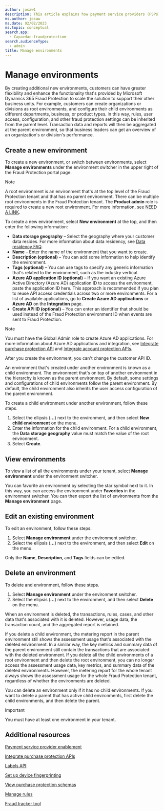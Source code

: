 ```yaml
---
author: josaw1
description: This article explains how payment service providers (PSPs) can manage environments in Microsoft Dynamics 365 Fraud Protection.
ms.author: josaw
ms.date: 02/02/2023
ms.topic: conceptual
search.app: 
  - Capaedac-fraudprotection
search.audienceType:
  - admin
title: Manage environments
---
```


# Manage environments

By creating additional new environments, customers can have greater flexibility and enhance the functionality that's provided by Microsoft Dynamics 365 Fraud Protection to scale the solution to support their other business units. For example, customers can create organizations or divisions as root environments, and configure their child environments as different departments, business, or product types. In this way, rules, user access, configuration, and other fraud protection settings can be inherited from the parent level. Transaction data and reports will then be aggregated at the parent environment, so that business leaders can get an overview of an organization's or division's performance.

## Create a new environment

To create a new environment, or switch between environments, select **Manage environments** under the environment switcher in the upper right of the Fraud Protection portal page. 

> [!NOTE]
> A root environment is an environment that's at the top level of the Fraud Protection tenant and that has no parent environment. There can be multiple root environments in the Fraud Protection tenant. The **Product admin** role is required to create a new root environment. For more information, see [NEED A LINK]().

To create a new environment, select **New environment** at the top, and then enter the following information: 

- **Data storage geography** – Select the geography where your customer data resides. For more information about data residency, see [Data residency FAQ](faq/data-residency-gdpr-faq.md).
- **Name** – Enter the name of the environment that you want to create.
- **Description (optional)** – You can add some information to help identify the environment.
- **Tags (optional)** – You can use tags to specify any generic information that's related to the environment, such as the industry vertical.
- **Azure AD application ID (optional)** – If you want an existing Azure Active Directory (Azure AD) application ID to access the environment, paste the application ID here. This approach is recommended if you plan to reuse API access credentials across two or more environments. For a list of available applications, go to **Create Azure AD applications** or **Azure AD** on the **Integration** page.
- **Create API ID (optional)** – You can enter an identifier that should be used instead of the Fraud Protection environment ID when events are sent to Fraud Protection.

> [!NOTE]
> You must have the Global Admin role to create Azure AD applications. For more information about Azure AD applications and integration, see [Integrate purchase protection API](integrate-real-time-api.md) and [Integrate account protection APIs](faq/data-residency-gdpr-faq.md). 
>
> After you create the environment, you can't change the customer API ID.

An environment that's created under another environment is known as a child environment. The environment that's on top of another environment in the hierarchy is known as the parent environment. By default, some settings and configurations of child environments follow the parent environment. By default, the child environment also inherits the user access configuration of the parent environment. 

To create a child environment under another environment, follow these steps. 

1. Select the ellipsis (**...**) next to the environment, and then select **New child environment** on the menu. 
2. Enter the information for the child environment. For a child environment, the **Data storage geography** value must match the value of the root environment. 
3. Select **Create**.

## View environments

To view a list of all the environments under your tenant, select **Manage environment** under the environment switcher. 

You can favorite an environment by selecting the star symbol next to it. In this way, you can access the environment under **Favorites** in the environment switcher. You can then export the list of environments from the **Manage environment** page. 

## Edit an existing environment

To edit an environment, follow these steps.

1. Select **Manage environment** under the environment switcher.
2. Select the ellipsis (**...**) next to the environment, and then select **Edit** on the menu.

Only the **Name**, **Description**, and **Tags** fields can be edited. 

## Delete an environment

To delete and environment, follow these steps.

1. Select **Manage environment** under the environment switcher.
2. Select the ellipsis (**...**) next to the environment, and then select **Delete** on the menu.

When an environment is deleted, the transactions, rules, cases, and other data that's associated with it is deleted. However, usage data, the transaction count, and the aggregated report is retained. 

If you delete a child environment, the metering report in the parent environment still shows the assessment usage that's associated with the deleted environment. In a similar way, the key metrics and summary data of the parent environment still contain the transactions that are associated with the deleted environment. If you delete all the child environments of a root environment and then delete the root environment, you can no longer access the assessment usage data, key metrics, and summary data of the deleted environments. However, the metering report for the whole tenant always shows the assessment usage for the whole Fraud Protection tenant, regardless of whether the environments are deleted.

You can delete an environment only if it has no child environments. If you want to delete a parent that has active child environments, first delete the child environments, and then delete the parent.

> [!IMPORTANT]
> You must have at least one environment in your tenant.

## Additional resources

[Payment service provider enablement](psp-overview.md)

[Integrate purchase protection APIs](integrate-real-time-api.md)

[Labels API](labels-api.md)

[Set up device fingerprinting](device-fingerprinting.md)

[View purchase protection schemas](view-purchase-protection-schemas.md)

[Manage rules](rules.md)

[Fraud tracker tool](fraud-tracker.md)
